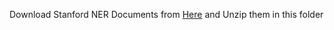 Download Stanford NER Documents from [Here](https://nlp.stanford.edu/software/stanford-ner-2018-10-16.zip)
and Unzip them in this folder

